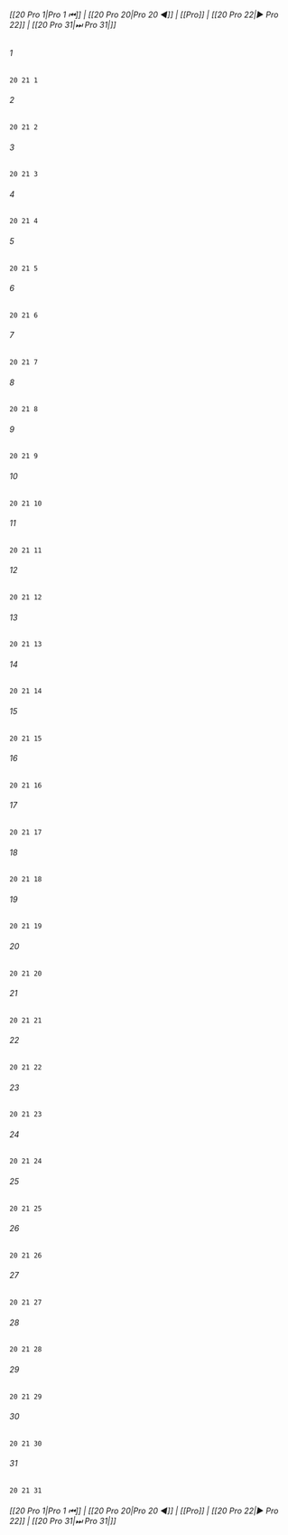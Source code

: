 
###### [[20 Pro 1|Pro 1 ⏮]] | [[20 Pro 20|Pro 20 ◀]] | [[Pro]] | [[20 Pro 22|▶ Pro 22]] | [[20 Pro 31|⏭ Pro 31|]]

###### 1
``` verse
20 21 1 
```
###### 2
``` verse
20 21 2 
```
###### 3
``` verse
20 21 3 
```
###### 4
``` verse
20 21 4 
```
###### 5
``` verse
20 21 5 
```
###### 6
``` verse
20 21 6 
```
###### 7
``` verse
20 21 7 
```
###### 8
``` verse
20 21 8 
```
###### 9
``` verse
20 21 9 
```
###### 10
``` verse
20 21 10 
```
###### 11
``` verse
20 21 11 
```
###### 12
``` verse
20 21 12 
```
###### 13
``` verse
20 21 13 
```
###### 14
``` verse
20 21 14 
```
###### 15
``` verse
20 21 15 
```
###### 16
``` verse
20 21 16 
```
###### 17
``` verse
20 21 17 
```
###### 18
``` verse
20 21 18 
```
###### 19
``` verse
20 21 19 
```
###### 20
``` verse
20 21 20 
```
###### 21
``` verse
20 21 21 
```
###### 22
``` verse
20 21 22 
```
###### 23
``` verse
20 21 23 
```
###### 24
``` verse
20 21 24 
```
###### 25
``` verse
20 21 25 
```
###### 26
``` verse
20 21 26 
```
###### 27
``` verse
20 21 27 
```
###### 28
``` verse
20 21 28 
```
###### 29
``` verse
20 21 29 
```
###### 30
``` verse
20 21 30 
```
###### 31
``` verse
20 21 31 
```

###### [[20 Pro 1|Pro 1 ⏮]] | [[20 Pro 20|Pro 20 ◀]] | [[Pro]] | [[20 Pro 22|▶ Pro 22]] | [[20 Pro 31|⏭ Pro 31|]]

